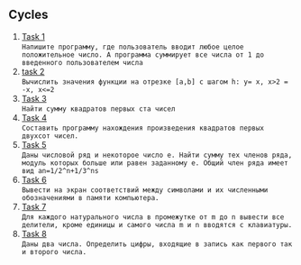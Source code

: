 ## Cycles
1. [Task 1](https://github.com/Bublik202/Introduction-to-Java/blob/main/Basics/cycles/Ex1.java) </br>```Напишите программу, где пользователь вводит любое целое положительное число.
	А программа суммирует все числа от 1 до введенного пользователем числа```
2. [task 2](https://github.com/Bublik202/Introduction-to-Java/blob/main/Basics/cycles/Ex2.java) </br>```Вычислить значения функции на отрезке [а,b] c шагом h:
	y= x, x>2 = -x, x<=2```
3. [Task 3](https://github.com/Bublik202/Introduction-to-Java/blob/main/Basics/cycles/Ex3.java) </br>```Найти сумму квадратов первых ста чисел```
4. [Task 4](https://github.com/Bublik202/Introduction-to-Java/blob/main/Basics/cycles/Ex4.java) </br>```Составить программу нахождения произведения квадратов первых двухсот чисел.```
5. [Task 5](https://github.com/Bublik202/Introduction-to-Java/blob/main/Basics/cycles/Ex5.java) </br>```Даны числовой ряд и некоторое число е. Найти сумму тех членов ряда, модуль которых больше или равен
	заданному е. Общий член ряда имеет вид an=1/2^n+1/3^ns```
6. [Task 6](https://github.com/Bublik202/Introduction-to-Java/blob/main/Basics/cycles/Ex6.java) </br>```Вывести на экран соответствий между символами и их численными обозначениями в памяти компьютера.```
7. [Task 7](https://github.com/Bublik202/Introduction-to-Java/blob/main/Basics/cycles/Ex7.java) </br>```Для каждого натурального числа в промежутке от m до n вывести все делители,
	кроме единицы и самого числа m и n вводятся с клавиатуры.```
8. [Task 8](https://github.com/Bublik202/Introduction-to-Java/blob/main/Basics/cycles/Ex8.java) </br>```Даны два числа. Определить цифры, входящие в запись как первого так и второго числа.```
